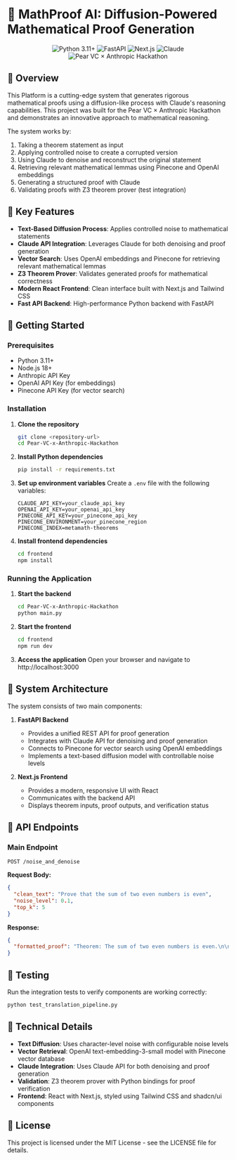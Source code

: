 # 🧠 MathProof AI: Diffusion-Powered Mathematical Proof Generation

<div align="center">
  <img src="https://img.shields.io/badge/Python-3.11+-blue.svg" alt="Python 3.11+"/>
  <img src="https://img.shields.io/badge/Framework-FastAPI-009688.svg" alt="FastAPI"/>
  <img src="https://img.shields.io/badge/Frontend-Next.js-black.svg" alt="Next.js"/>
  <img src="https://img.shields.io/badge/LLM-Claude-blueviolet.svg" alt="Claude"/>
  <img src="https://img.shields.io/badge/Hackathon-Pear_VC_×_Anthropic-orange.svg" alt="Pear VC × Anthropic Hackathon"/>
</div>

## 🔎 Overview

This Platform is a cutting-edge system that generates rigorous mathematical proofs using a diffusion-like process with Claude's reasoning capabilities. This project was built for the Pear VC × Anthropic Hackathon and demonstrates an innovative approach to mathematical reasoning.

The system works by:
1. Taking a theorem statement as input
2. Applying controlled noise to create a corrupted version
3. Using Claude to denoise and reconstruct the original statement
4. Retrieving relevant mathematical lemmas using Pinecone and OpenAI embeddings
5. Generating a structured proof with Claude
6. Validating proofs with Z3 theorem prover (test integration)

## 🌟 Key Features

- **Text-Based Diffusion Process**: Applies controlled noise to mathematical statements
- **Claude API Integration**: Leverages Claude for both denoising and proof generation
- **Vector Search**: Uses OpenAI embeddings and Pinecone for retrieving relevant mathematical lemmas
- **Z3 Theorem Prover**: Validates generated proofs for mathematical correctness
- **Modern React Frontend**: Clean interface built with Next.js and Tailwind CSS
- **Fast API Backend**: High-performance Python backend with FastAPI

## 🚀 Getting Started

### Prerequisites

- Python 3.11+
- Node.js 18+
- Anthropic API Key
- OpenAI API Key (for embeddings)
- Pinecone API Key (for vector search)

### Installation

1. **Clone the repository**
   ```bash
   git clone <repository-url>
   cd Pear-VC-x-Anthropic-Hackathon
   ```

2. **Install Python dependencies**
   ```bash
   pip install -r requirements.txt
   ```

3. **Set up environment variables**
   Create a `.env` file with the following variables:
   ```
   CLAUDE_API_KEY=your_claude_api_key
   OPENAI_API_KEY=your_openai_api_key
   PINECONE_API_KEY=your_pinecone_api_key
   PINECONE_ENVIRONMENT=your_pinecone_region
   PINECONE_INDEX=metamath-theorems
   ```

4. **Install frontend dependencies**
   ```bash
   cd frontend
   npm install
   ```

### Running the Application

1. **Start the backend**
   ```bash
   cd Pear-VC-x-Anthropic-Hackathon
   python main.py
   ```

2. **Start the frontend**
   ```bash
   cd frontend
   npm run dev
   ```

3. **Access the application**
   Open your browser and navigate to http://localhost:3000

## 🧩 System Architecture

The system consists of two main components:

1. **FastAPI Backend**
   - Provides a unified REST API for proof generation
   - Integrates with Claude API for denoising and proof generation
   - Connects to Pinecone for vector search using OpenAI embeddings
   - Implements a text-based diffusion model with controllable noise levels

2. **Next.js Frontend**
   - Provides a modern, responsive UI with React
   - Communicates with the backend API
   - Displays theorem inputs, proof outputs, and verification status

## 📝 API Endpoints

### Main Endpoint

```
POST /noise_and_denoise
```

**Request Body:**
```json
{
  "clean_text": "Prove that the sum of two even numbers is even",
  "noise_level": 0.1,
  "top_k": 5
}
```

**Response:**
```json
{
  "formatted_proof": "Theorem: The sum of two even numbers is even.\n\nProof:\n1. Let x and y be even numbers.\n2. By definition, x = 2a and y = 2b for some integers a and b.\n3. Then x + y = 2a + 2b = 2(a + b).\n4. Since a + b is an integer, x + y is divisible by 2.\n5. Therefore, x + y is even."
}
```

## 🧪 Testing

Run the integration tests to verify components are working correctly:

```bash
python test_translation_pipeline.py
```

## 🔧 Technical Details

- **Text Diffusion**: Uses character-level noise with configurable noise levels
- **Vector Retrieval**: OpenAI text-embedding-3-small model with Pinecone vector database
- **Claude Integration**: Uses Claude API for both denoising and proof generation
- **Validation**: Z3 theorem prover with Python bindings for proof verification
- **Frontend**: React with Next.js, styled using Tailwind CSS and shadcn/ui components

## 📄 License

This project is licensed under the MIT License - see the LICENSE file for details. 
